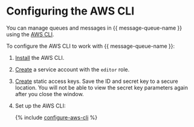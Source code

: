 # Configuring the AWS CLI

You can manage queues and messages in {{ message-queue-name }} using the [AWS CLI](https://aws.amazon.com/cli/).

To configure the AWS CLI to work with {{ message-queue-name }}:

1. [Install](https://docs.aws.amazon.com/cli/latest/userguide/getting-started-install.html) the AWS CLI.
1. [Create](../../iam/operations/sa/create.md) a service account with the `editor` role.
1. [Create](../../iam/operations/sa/create-access-key.md) static access keys. Save the ID and secret key to a secure location. You will not be able to view the secret key parameters again after you close the window.
1. Set up the AWS CLI:

   {% include [configure-aws-cli](../../_includes/message-queue/configure-aws-cli.md) %}
